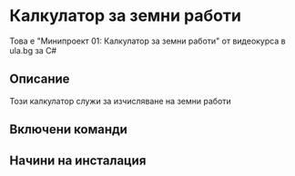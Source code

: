 ﻿# Калкулатор за земни работи
Това е "Минипроект 01: Калкулатор за земни работи" от видеокурса в ula.bg за C#

## Описание
Този калкулатор служи за изчисляване на земни работи

## Включени команди

## Начини на инсталация



